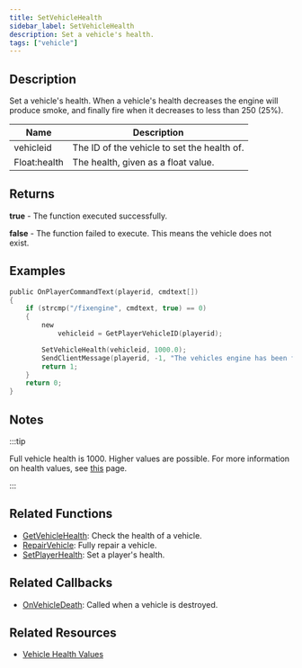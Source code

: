 ```yaml
---
title: SetVehicleHealth
sidebar_label: SetVehicleHealth
description: Set a vehicle's health.
tags: ["vehicle"]
---
```


## Description

Set a vehicle's health. When a vehicle's health decreases the engine will produce smoke, and finally fire when it decreases to less than 250 (25%).

| Name         | Description                                 |
| ------------ | ------------------------------------------- |
| vehicleid    | The ID of the vehicle to set the health of. |
| Float:health | The health, given as a float value.         |

## Returns

**true** - The function executed successfully.

**false** - The function failed to execute. This means the vehicle does not exist.

## Examples

```c
public OnPlayerCommandText(playerid, cmdtext[])
{
    if (strcmp("/fixengine", cmdtext, true) == 0)
    {
        new
            vehicleid = GetPlayerVehicleID(playerid);

        SetVehicleHealth(vehicleid, 1000.0);
        SendClientMessage(playerid, -1, "The vehicles engine has been fully repaired.");
        return 1;
    }
    return 0;
}
```

## Notes

:::tip

Full vehicle health is 1000. Higher values are possible. For more information on health values, see [this](../resources/vehiclehealth) page.

:::

## Related Functions

- [GetVehicleHealth](GetVehicleHealth): Check the health of a vehicle.
- [RepairVehicle](RepairVehicle): Fully repair a vehicle.
- [SetPlayerHealth](SetPlayerHealth): Set a player's health.

## Related Callbacks

- [OnVehicleDeath](../callbacks/OnVehicleDeath): Called when a vehicle is destroyed.

## Related Resources

- [Vehicle Health Values](../resources/vehiclehealth)
